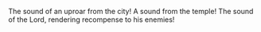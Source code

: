 The sound of an uproar from the city! A sound from the temple! The sound of the Lord, rendering recompense to his enemies!
